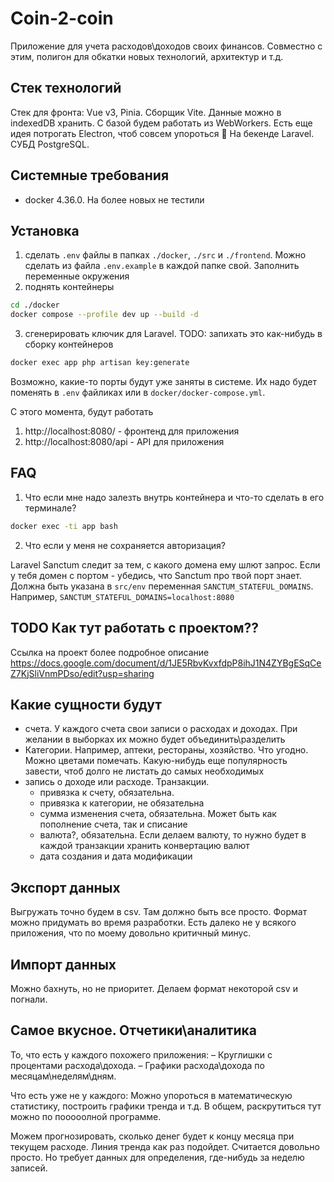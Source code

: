 # Coin-2-coin

Приложение для учета расходов\доходов своих финансов.
Совместно с этим, полигон для обкатки новых технологий, архитектур и т.д.

## Стек технологий

Стек для фронта: Vue v3, Pinia. Сборщик Vite. Данные можно в indexedDB хранить. С базой будем работать из WebWorkers.
Есть еще идея потрогать Electron, чтоб совсем упороться 🙂
На бекенде Laravel. СУБД PostgreSQL.

## Системные требования

- docker 4.36.0. На более новых не тестили

## Установка

1. сделать `.env` файлы в папках `./docker`, `./src` и `./frontend`. Можно сделать из файла `.env.example` в каждой папке свой. Заполнить переменные окружения
2. поднять контейнеры
```bash
cd ./docker
docker compose --profile dev up --build -d
```

3. сгенерировать ключик для Laravel. TODO: запихать это как-нибудь в сборку контейнеров
```bash
docker exec app php artisan key:generate
```

Возможно, какие-то порты будут уже заняты в системе. Их надо будет поменять в `.env` файликах или в `docker/docker-compose.yml`.

С этого момента, будут работать
1. http://localhost:8080/ - фронтенд для приложения
2. http://localhost:8080/api - API для приложения

## FAQ

1. Что если мне надо залезть внутрь контейнера и что-то сделать в его терминале?

```bash
docker exec -ti app bash
```

2. Что если у меня не сохраняется авторизация?

Laravel Sanctum следит за тем, с какого домена ему шлют запрос. Если у тебя домен с портом - убедись, что Sanctum про твой порт знает. Должна быть указана в `src/env` переменная `SANCTUM_STATEFUL_DOMAINS`. Например, `SANCTUM_STATEFUL_DOMAINS=localhost:8080`

## TODO Как тут работать с проектом??

Ссылка на проект более подробное описание https://docs.google.com/document/d/1JE5RbvKvxfdpP8ihJ1N4ZYBgESqCeZ7KjSliVnmPDso/edit?usp=sharing

## Какие сущности будут

- счета. У каждого счета свои записи о расходах и доходах. При желании в выборках их можно будет объединить\разделить
- Категории. Например, аптеки, рестораны, хозяйство. Что угодно. Можно цветами помечать. Какую-нибудь еще популярность завести, чтоб долго не листать до самых необходимых
- запись о доходе или расходе. Транзакции.
  - привязка к счету, обязательна.
  - привязка к категории, не обязательна
  - сумма изменения счета, обязательна. Может быть как пополнение счета, так и списание
  - валюта?, обязательна. Если делаем валюту, то нужно будет в каждой транзакции хранить конвертацию валют
  - дата создания и дата модификации

## Экспорт данных
Выгружать точно будем в csv. Там должно быть все просто. Формат можно придумать во время разработки. Есть далеко не у всякого приложения, что по моему довольно критичный минус.

## Импорт данных
Можно бахнуть, но не приоритет. Делаем формат некоторой csv и погнали.

## Самое вкусное. Отчетики\аналитика

То, что есть у каждого похожего приложения:
– Круглишки с процентами расхода\дохода.
– Графики расхода\дохода по месяцам\неделям\дням.

Что есть уже не у каждого:
Можно упороться в математическую статистику, построить графики тренда и т.д. В общем, раскрутиться тут можно по пооооолной программе.

Можем прогнозировать, сколько денег будет к концу месяца при текущем расходе. Линия тренда как раз подойдет. Считается довольно просто. Но требует данных для определения, где-нибудь за неделю записей.


